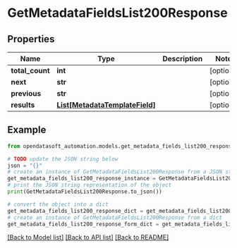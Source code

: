 # GetMetadataFieldsList200Response


## Properties

Name | Type | Description | Notes
------------ | ------------- | ------------- | -------------
**total_count** | **int** |  | [optional] 
**next** | **str** |  | [optional] 
**previous** | **str** |  | [optional] 
**results** | [**List[MetadataTemplateField]**](MetadataTemplateField.md) |  | [optional] 

## Example

```python
from opendatasoft_automation.models.get_metadata_fields_list200_response import GetMetadataFieldsList200Response

# TODO update the JSON string below
json = "{}"
# create an instance of GetMetadataFieldsList200Response from a JSON string
get_metadata_fields_list200_response_instance = GetMetadataFieldsList200Response.from_json(json)
# print the JSON string representation of the object
print(GetMetadataFieldsList200Response.to_json())

# convert the object into a dict
get_metadata_fields_list200_response_dict = get_metadata_fields_list200_response_instance.to_dict()
# create an instance of GetMetadataFieldsList200Response from a dict
get_metadata_fields_list200_response_form_dict = get_metadata_fields_list200_response.from_dict(get_metadata_fields_list200_response_dict)
```
[[Back to Model list]](../README.md#documentation-for-models) [[Back to API list]](../README.md#documentation-for-api-endpoints) [[Back to README]](../README.md)


